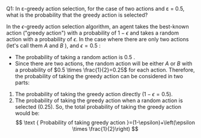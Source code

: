 Q1: In ε-greedy action selection, for the case of two actions and ε = 0.5, what is the probability that the greedy action is selected?

  In the $\epsilon$-greedy action selection algorithm, an agent takes the best-known action ("greedy action") with a probability of $1-\epsilon$ and takes a random action with a probability of $\epsilon$.
  In the case where there are only two actions (let's call them $A$ and $B$ ), and $\epsilon=0.5$ :
  - The probability of taking a random action is 0.5 .
  - Since there are two actions, the random action will be either $A$ or $B$ with a probability of $0.5 \times \frac{1}{2}=0.25$ for each action.
  Therefore, the probability of taking the greedy action can be considered in two parts:
  1. The probability of taking the greedy action directly $(1-\epsilon=0.5)$.
  2. The probability of taking the greedy action when a random action is selected $(0.25)$.
  So, the total probability of taking the greedy action would be:
  $$
  \text { Probability of taking greedy action }=(1-\epsilon)+\left(\epsilon \times \frac{1}{2}\right)
  $$

